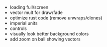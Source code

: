- loading full/screen
- vector mult for draw/fade
- optimize rust code (remove unwraps/clones)
- imperial units
- controls
- visually look better background colors
- add zoom on ball showing vectors
